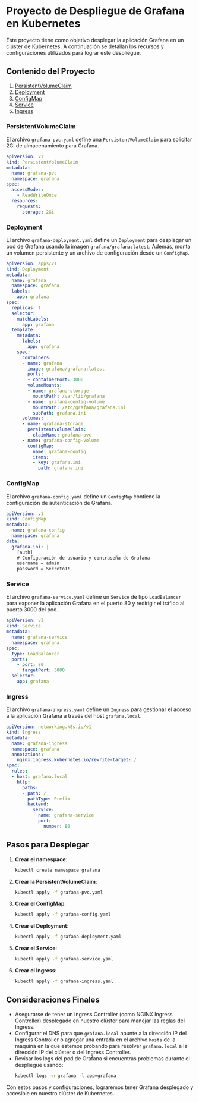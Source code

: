 
# Proyecto de Despliegue de Grafana en Kubernetes

Este proyecto tiene como objetivo desplegar la aplicación Grafana en un clúster de Kubernetes. A continuación se detallan los recursos y configuraciones utilizados para lograr este despliegue.

## Contenido del Proyecto

1. [PersistentVolumeClaim](#persistentvolumeclaim)
2. [Deployment](#deployment)
3. [ConfigMap](#configmap)
4. [Service](#service)
5. [Ingress](#ingress)

### PersistentVolumeClaim

El archivo `grafana-pvc.yaml` define una `PersistentVolumeClaim` para solicitar 2Gi de almacenamiento para Grafana.

```yaml
apiVersion: v1
kind: PersistentVolumeClaim
metadata:
  name: grafana-pvc
  namespace: grafana
spec:
  accessModes:
    - ReadWriteOnce
  resources:
    requests:
      storage: 2Gi
```

### Deployment

El archivo `grafana-deployment.yaml` define un `Deployment` para desplegar un pod de Grafana usando la imagen `grafana/grafana:latest`. Además, monta un volumen persistente y un archivo de configuración desde un `ConfigMap`.

```yaml
apiVersion: apps/v1
kind: Deployment
metadata:
  name: grafana
  namespace: grafana
  labels:
    app: grafana
spec:
  replicas: 1
  selector:
    matchLabels:
      app: grafana
  template:
    metadata:
      labels:
        app: grafana
    spec:
      containers:
      - name: grafana
        image: grafana/grafana:latest
        ports:
        - containerPort: 3000
        volumeMounts:
        - name: grafana-storage
          mountPath: /var/lib/grafana
        - name: grafana-config-volume
          mountPath: /etc/grafana/grafana.ini
          subPath: grafana.ini
      volumes:
      - name: grafana-storage
        persistentVolumeClaim:
          claimName: grafana-pvc
      - name: grafana-config-volume
        configMap:
          name: grafana-config
          items:
          - key: grafana.ini
            path: grafana.ini
```

### ConfigMap

El archivo `grafana-config.yaml` define un `ConfigMap` contiene la configuración de autenticación de Grafana.

```yaml
apiVersion: v1
kind: ConfigMap
metadata:
  name: grafana-config
  namespace: grafana 
data:
  grafana.ini: |
    [auth]
    # Configuración de usuario y contraseña de Grafana
    username = admin
    password = Secreto1!
```

### Service

El archivo `grafana-service.yaml` define un `Service` de tipo `LoadBalancer` para exponer la aplicación Grafana en el puerto 80 y redirigir el tráfico al puerto 3000 del pod.

```yaml
apiVersion: v1
kind: Service
metadata:
  name: grafana-service
  namespace: grafana
spec:
  type: LoadBalancer
  ports:
    - port: 80
      targetPort: 3000
  selector:
    app: grafana
```

### Ingress

El archivo `grafana-ingress.yaml` define un `Ingress` para gestionar el acceso a la aplicación Grafana a través del host `grafana.local`.

```yaml
apiVersion: networking.k8s.io/v1
kind: Ingress
metadata:
  name: grafana-ingress
  namespace: grafana
  annotations:
    nginx.ingress.kubernetes.io/rewrite-target: /
spec:
  rules:
  - host: grafana.local
    http:
      paths:
      - path: /
        pathType: Prefix
        backend:
          service:
            name: grafana-service
            port:
              number: 80
```

## Pasos para Desplegar

1. **Crear el namespace**:
    ```bash
    kubectl create namespace grafana
    ```

2. **Crear la PersistentVolumeClaim**:
    ```bash
    kubectl apply -f grafana-pvc.yaml
    ```

3. **Crear el ConfigMap**:
    ```bash
    kubectl apply -f grafana-config.yaml
    ```

4. **Crear el Deployment**:
    ```bash
    kubectl apply -f grafana-deployment.yaml
    ```

5. **Crear el Service**:
    ```bash
    kubectl apply -f grafana-service.yaml
    ```

6. **Crear el Ingress**:
    ```bash
    kubectl apply -f grafana-ingress.yaml
    ```

## Consideraciones Finales

- Asegurarse de tener un Ingress Controller (como NGINX Ingress Controller) desplegado en nuestro clúster para manejar las reglas del Ingress.
- Configurar el DNS para que `grafana.local` apunte a la dirección IP del Ingress Controller o agregar una entrada en el archivo `hosts` de la maquina en la que estemos probando para resolver `grafana.local` a la dirección IP del clúster o del Ingress Controller.
- Revisar los logs del pod de Grafana si encuentras problemas durante el despliegue usando:
    ```bash
    kubectl logs -n grafana -l app=grafana
    ```

Con estos pasos y configuraciones, lograremos tener Grafana desplegado y accesible en nuestro clúster de Kubernetes.
